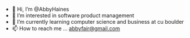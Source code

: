 - 👋 Hi, I’m @AbbyHaines
- 👀 I’m interested in software product management
- 🌱 I’m currently learning computer science and business at cu boulder
- 📫 How to reach me ... abbyfair@gmail.com

<!---
AbbyHaines/AbbyHaines is a ✨ special ✨ repository because its `README.md` (this file) appears on your GitHub profile.
You can click the Preview link to take a look at your changes.
--->
